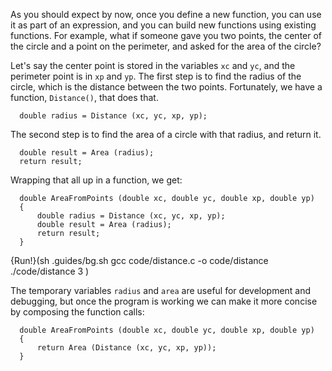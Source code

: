 As you should expect by now, once you define a new function, you can use it as part of an expression, and you can build new functions using existing functions.  For example, what if someone gave you two points, the center of the circle and a point on the perimeter, and asked for the area of the circle?

Let's say the center point is stored in the variables `xc` and `yc`, and the perimeter point is in `xp` and `yp`.  The first step is to find the radius of the circle, which is the distance between the two points.  Fortunately, we have a function, `Distance()`, that does that.

```code
  double radius = Distance (xc, yc, xp, yp);
```
The second step is to find the area of a circle with that radius, and return it.

```code
  double result = Area (radius);
  return result;
```
Wrapping that all up in a function, we get:

```code
  double AreaFromPoints (double xc, double yc, double xp, double yp) 
  {
      double radius = Distance (xc, yc, xp, yp);
      double result = Area (radius);
      return result;
  } 
```

{Run!}(sh .guides/bg.sh gcc code/distance.c -o code/distance ./code/distance 3 )

The temporary variables `radius` and `area` are useful for development and debugging, but once the program is working we can make it more concise by composing the function calls:

```code
  double AreaFromPoints (double xc, double yc, double xp, double yp) 
  {
      return Area (Distance (xc, yc, xp, yp));
  } 
```